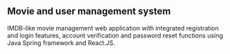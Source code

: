 ## Movie and user management system
IMDB-like movie management web application with integrated registration and login features, account verification and password reset functions using Java Spring framework and React.JS.
